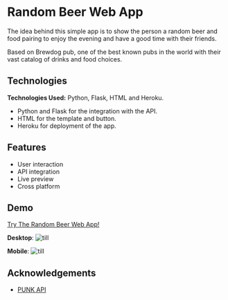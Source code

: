 
# Random Beer Web App

The idea behind this simple app is to show the person a random beer and food pairing to enjoy the evening and have a good time with their friends. 

Based on Brewdog pub, one of the best known pubs in the world with their vast catalog of drinks and food choices.
## Technologies

**Technologies Used:** Python, Flask, HTML and Heroku.

* Python and Flask for the integration with the API.
* HTML for the template and button.
* Heroku for deployment of the app.
## Features

- User interaction
- API integration
- Live preview
- Cross platform


## Demo
[Try The Random Beer Web App!](https://randombeerwebapp.herokuapp.com/)

**Desktop**:
![till](https://github.com/igorwsilveira/random_beer_web_app/appdemo1.gif) 

**Mobile**:
![till](https://github.com/igorwsilveira/random_beer_web_app/appdemo2.gif) 


## Acknowledgements

 - [PUNK API](https://punkapi.com/)

